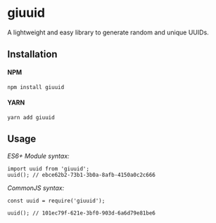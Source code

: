 # giuuid
A lightweight and easy library to generate random and unique UUIDs.

## Installation

#### NPM
```
npm install giuuid
```

#### YARN
```
yarn add giuuid
```

## Usage

_ES6+ Module syntax:_
```
import uuid from 'giuuid';
uuid(); // ebce62b2-73b1-3b0a-8afb-4150a0c2c666

```

_CommonJS syntax:_
```
const uuid = require('giuuid');

uuid(); // 101ec79f-621e-3bf0-903d-6a6d79e81be6
```